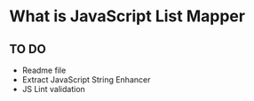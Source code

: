 # What is JavaScript List Mapper

## TO DO

* Readme file
* Extract JavaScript String Enhancer
* JS Lint validation
